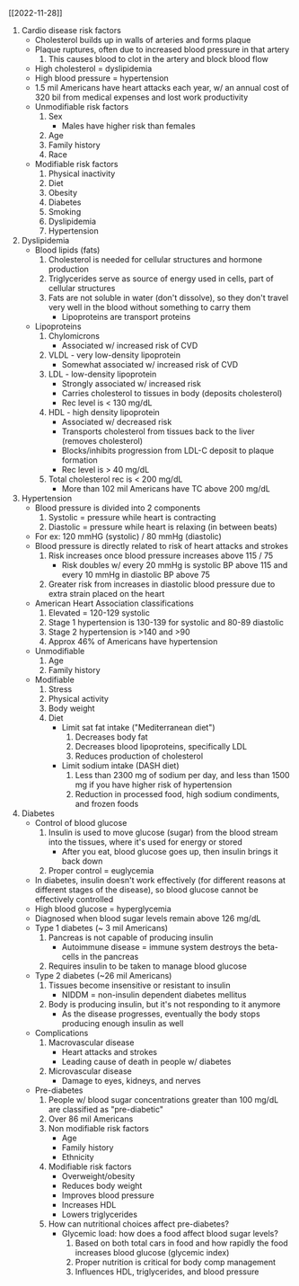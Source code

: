 [[2022-11-28]]

1. Cardio disease risk factors
	- Cholesterol builds up in walls of arteries and forms plaque
	- Plaque ruptures, often due to increased blood pressure in that artery
		1. This causes blood to clot in the artery and block blood flow
	- High cholesterol = dyslipidemia
	- High blood pressure = hypertension
	- 1.5 mil Americans have heart attacks each year, w/ an annual cost of 320 bil from medical expenses and lost work productivity
	- Unmodifiable risk factors
		1. Sex
			- Males have higher risk than females
		2. Age 
		3. Family history
		4. Race
	- Modifiable risk factors
		1. Physical inactivity
		2. Diet
		3. Obesity
		4. Diabetes
		5. Smoking
		6. Dyslipidemia
		7. Hypertension
2. Dyslipidemia
	- Blood lipids (fats)
		1. Cholesterol is needed for cellular structures and hormone production
		2. Triglycerides serve as source of energy used in cells, part of cellular structures
		3. Fats are not soluble in water (don't dissolve), so they don't travel very well in the blood without something to carry them
			- Lipoproteins are transport proteins
	- Lipoproteins
		1. Chylomicrons
			- Associated w/ increased risk of CVD
		2. VLDL - very low-density lipoprotein
			- Somewhat associated w/ increased risk of CVD
		3. LDL - low-density lipoprotein
			- Strongly associated w/ increased risk
			- Carries cholesterol to tissues in body (deposits cholesterol)
			- Rec level is < 130 mg/dL
		4. HDL - high density lipoprotein
			- Associated w/ decreased risk
			- Transports cholesterol from tissues back to the liver (removes cholesterol)
			- Blocks/inhibits progression from LDL-C deposit to plaque formation
			- Rec level is > 40 mg/dL
		5. Total cholesterol rec is < 200 mg/dL
			- More than 102 mil Americans have TC above 200 mg/dL
3. Hypertension
	- Blood pressure is divided into 2 components
		1. Systolic = pressure while heart is contracting
		2. Diastolic = pressure while heart is relaxing (in between beats)
	- For ex: 120 mmHG (systolic) / 80 mmHg (diastolic)
	- Blood pressure is directly related to risk of heart attacks and strokes
		1. Risk increases once blood pressure increases above 115 / 75
			- Risk doubles w/ every 20 mmHg is systolic BP above 115 and every 10 mmHg in diastolic BP above 75
		2. Greater risk from increases in diastolic blood pressure due to extra strain placed on the heart
	- American Heart Association classifications
		1. Elevated = 120-129 systolic
		2. Stage 1 hypertension is 130-139 for systolic and 80-89 diastolic
		3. Stage 2 hypertension is >140 and >90
		4. Approx 46% of Americans have hypertension
	- Unmodifiable
		1. Age
		2. Family history
	- Modifiable
		1. Stress
		2. Physical activity
		3. Body weight
		4. Diet
			- Limit sat fat intake ("Mediterranean diet")
				1. Decreases body fat
				2. Decreases blood lipoproteins, specifically LDL
				3. Reduces production of cholesterol 
			- Limit sodium intake (DASH diet)
				1. Less than 2300 mg of sodium per day, and less than 1500 mg if you have higher risk of hypertension
				2. Reduction in processed food, high sodium condiments, and frozen foods
4. Diabetes
	- Control of blood glucose
		1. Insulin is used to move glucose (sugar) from the blood stream into the tissues, where it's used for energy or stored
			- After you eat, blood glucose goes up, then insulin brings it back down
		2. Proper control = euglycemia
	- In diabetes, insulin doesn't work effectively (for different reasons at different stages of the disease), so blood glucose cannot be effectively controlled
	- High blood glucose = hyperglycemia
	- Diagnosed when blood sugar levels remain above 126 mg/dL
	- Type 1 diabetes (~ 3 mil Americans)
		1. Pancreas is not capable of producing insulin
			- Autoimmune disease = immune system destroys the beta-cells in the pancreas
		2. Requires insulin to be taken to manage blood glucose
	- Type 2 diabetes (~26 mil Americans)
		1. Tissues become insensitive or resistant to insulin
			- NIDDM = non-insulin dependent diabetes mellitus
		2. Body is producing insulin, but it's not responding to it anymore
			- As the disease progresses, eventually the body stops producing enough insulin as well
	- Complications
		1. Macrovascular disease
			- Heart attacks and strokes
			- Leading cause of death in people w/ diabetes
		2. Microvascular disease
			- Damage to eyes, kidneys, and nerves
	- Pre-diabetes
		1. People w/ blood sugar concentrations greater than 100 mg/dL are classified as "pre-diabetic"
		2. Over 86 mil Americans
		3. Non modifiable risk factors 
			- Age 
			- Family history
			- Ethnicity
		4. Modifiable risk factors
			- Overweight/obesity
			- Reduces body weight
			- Improves blood pressure
			- Increases HDL
			- Lowers triglycerides
		5. How can nutritional choices affect pre-diabetes?
			- Glycemic load: how does a food affect blood sugar levels?
				1. Based on both total cars in food and how rapidly the food increases blood glucose (glycemic index)
				2. Proper nutrition is critical for body comp management
				3. Influences HDL, triglycerides, and blood pressure